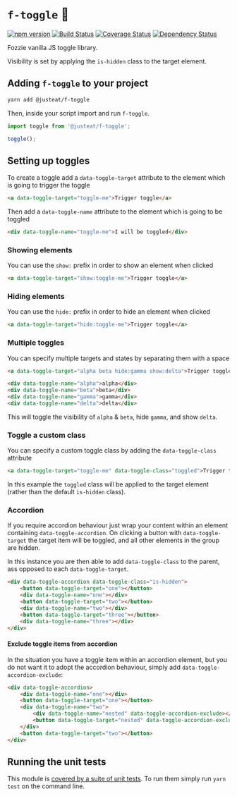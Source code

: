 # `f-toggle` :bear:

[![npm version](https://badge.fury.io/js/%40justeat%2Ff-toggle.svg)](https://badge.fury.io/js/%40justeat%2Ff-toggle)
[![Build Status](https://travis-ci.org/justeat/f-toggle.svg)](https://travis-ci.org/justeat/f-toggle)
[![Coverage Status](https://coveralls.io/repos/github/justeat/f-toggle/badge.svg)](https://coveralls.io/github/justeat/f-toggle)
[![Dependency Status](https://gemnasium.com/badges/github.com/justeat/f-toggle.svg)](https://gemnasium.com/github.com/justeat/f-toggle)

Fozzie vanilla JS toggle library.

Visibility is set by applying the `is-hidden` class to the target element.

## Adding `f-toggle` to your project

```bash
yarn add @justeat/f-toggle
```

Then, inside your script import and run `f-toggle`.

```js
import toggle from '@justeat/f-toggle';

toggle();
```

## Setting up toggles

To create a toggle add a `data-toggle-target` attribute to the element which is going to trigger the toggle

```html
<a data-toggle-target="toggle-me">Trigger toggle</a>
```

Then add a `data-toggle-name` attribute to the element which is going to be toggled

```html
<div data-toggle-name="toggle-me">I will be toggled</div>
```

### Showing elements

You can use the `show:` prefix in order to show an element when clicked

```html
<a data-toggle-target="show:toggle-me">Trigger toggle</a>
```

### Hiding elements

You can use the `hide:` prefix in order to hide an element when clicked

```html
<a data-toggle-target="hide:toggle-me">Trigger toggle</a>
```

### Multiple toggles

You can specify multiple targets and states by separating them with a space

```html
<a data-toggle-target="alpha beta hide:gamma show:delta">Trigger toggle</a>

<div data-toggle-name="alpha">alpha</div>
<div data-toggle-name="beta">beta</div>
<div data-toggle-name="gamma">gamma</div>
<div data-toggle-name="delta">delta</div>
```

This will toggle the visibility of `alpha` & `beta`, hide `gamma`, and show `delta`.

### Toggle a custom class

You can specify a custom toggle class by adding the `data-toggle-class` attribute

```html
<a data-toggle-target="toggle-me" data-toggle-class="toggled">Trigger toggle</a>
```

In this example the `toggled` class will be applied to the target element (rather than the default `is-hidden` class).

### Accordion

If you require accordion behaviour just wrap your content within an element containing `data-toggle-accordion`. 
On clicking a button with `data-toggle-target` the target item will be toggled, and all other elements in the group 
are hidden.

In this instance you are then able to add `data-toggle-class` to the parent, ass opposed to each `data-toggle-target`.

```html
<div data-toggle-accordion data-toggle-class="is-hidden">
    <button data-toggle-target="one"></button>
    <div data-toggle-name="one"></div>
    <button data-toggle-target="two"></button>
    <div data-toggle-name="two"></div>
    <button data-toggle-target="three"></button>
    <div data-toggle-name="three"></div>
</div>
```

#### Exclude toggle items from accordion

In the situation you have a toggle item within an accordion element, but you do not want it to adopt the accordion 
behaviour, simply add `data-toggle-accordion-exclude`:

```html
<div data-toggle-accordion>
    <div data-toggle-name="one"></div>
    <button data-toggle-target="one"></button>
    <div data-toggle-name="two">
        <div data-toggle-name="nested" data-toggle-accordion-exclude></div>
        <button data-toggle-target="nested" data-toggle-accordion-exclude></button>
    </div>
    <button data-toggle-target="two"></button>
</div>
```

## Running the unit tests

This module is [covered by a suite of unit tests](test). To run them simply run `yarn test` on the command line.
